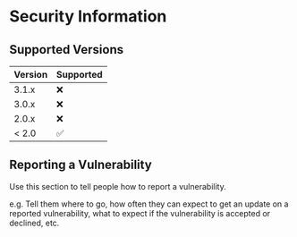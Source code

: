 # Security Information

## Supported Versions

| Version | Supported          |
| ------- | ------------------ |
| 3.1.x   | :x: |
| 3.0.x   | :x:                |
| 2.0.x   | :x: |
| < 2.0   | :white_check_mark:                |

## Reporting a Vulnerability

Use this section to tell people how to report a vulnerability.

e.g. Tell them where to go, how often they can expect to get an update on a
reported vulnerability, what to expect if the vulnerability is accepted or
declined, etc.
